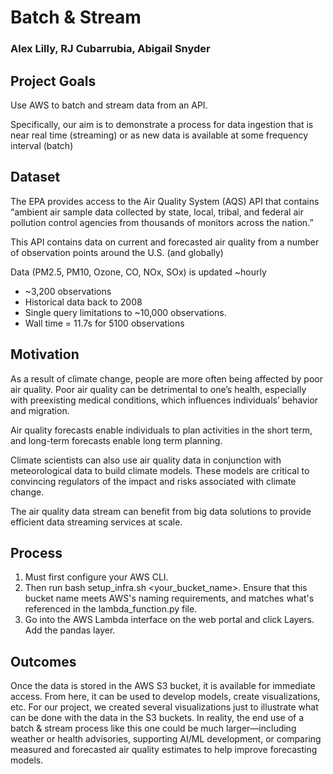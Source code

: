 # Batch & Stream
### Alex Lilly, RJ Cubarrubia, Abigail Snyder​

## Project Goals
Use AWS to batch and stream data from an API​.  

Specifically, our aim is to demonstrate a process for data ingestion that is near real time (streaming) or as new data is available at some frequency interval (batch)​

## Dataset

The EPA provides access to the Air Quality System (AQS) API that contains “ambient air sample data collected by state, local, tribal, and federal air pollution control agencies from thousands of monitors across the nation.”​

This API contains data on current and forecasted air quality from a number of observation points around the U.S. (and globally)​

Data (PM2.5, PM10, Ozone, CO, NOx, SOx) is updated ~hourly​

- ~3,200 observations ​​
- Historical data back to 2008​​
- Single query limitations to ~10,000 observations. ​​
- Wall time = 11.7s for 5100 observations​​

## Motivation

As a result of climate change, people are more often being affected by poor air quality. Poor air quality can be detrimental to one’s health, especially with preexisting medical conditions, which influences individuals’ behavior and migration. ​

Air quality forecasts enable individuals to plan activities in the short term, and long-term forecasts enable long term planning. ​

Climate scientists can also use air quality data in conjunction with meteorological data to build climate models. These models are critical to convincing regulators of the impact and risks associated with climate change. ​

The air quality data stream can benefit from big data solutions to provide efficient data streaming services at scale.  ​

## Process
1. Must first configure your AWS CLI.
2. Then run bash setup_infra.sh <your_bucket_name>. Ensure that this bucket name meets AWS's naming requirements, and matches what's referenced in the lambda_function.py file.
3. Go into the AWS Lambda interface on the web portal and click Layers. Add the pandas layer.

## Outcomes
Once the data is stored in the AWS S3 bucket, it is available for immediate access.​ From here, it can be used to develop models, create visualizations, etc. ​For our project, we created several visualizations just to illustrate what can be done with the data in the S3 buckets. In reality, the end use of a batch & stream process like this one could be much larger—including weather or health advisories, supporting AI/ML development, or comparing measured and forecasted air quality estimates to help improve forecasting models. ​
